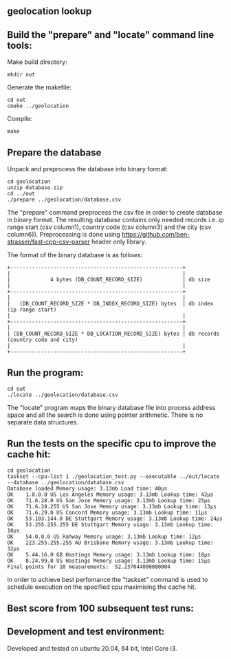 ## geolocation lookup
## Build the "prepare" and "locate" command line tools:
Make build directory:
```
mkdir out
```
Generate the makefile:
```
cd out
cmake ../geolocation
```
Compile:
```
make
```
## Prepare the database
Unpack and preprocess the database into binary format:
```
cd geolocation
unzip database.zip
cd ../out
./prepare ../geolocation/database.csv
```
The "prepare" command preprocess the csv file in order to create database in binary format. The resulting database contains only needed records i.e. ip range start (csv column1), country code (csv column3) and the city (csv column6)). Preprocessing is done using https://github.com/ben-strasser/fast-cpp-csv-parser header only library.

The format of the binary database is as follows:
```
+--------------------------------------------------------+
|                                                        |
|             4 bytes (DB_COUNT_RECORD_SIZE)             | db size
|                                                        |
+--------------------------------------------------------+
|                                                        |
|   (DB_COUNT_RECORD_SIZE * DB_INDEX_RECORD_SIZE) bytes  | db index (ip range start)
|                                                        |
+--------------------------------------------------------+
|                                                        |
| (DB_COUNT_RECORD_SIZE * DB_LOCATION_RECORD_SIZE) bytes | db records (country code and city)
|                                                        |
+--------------------------------------------------------+
```
## Run the program:
```
cd out
./locate ../geolocation/database.csv
```
The "locate" program maps the binary database file into process address space and all the search is done using pointer arithmetic. There is no separate data structures.
## Run the tests on the specific cpu to improve the cache hit:
```
cd geolocation
taskset --cpu-list 1 ./geolocation_test.py --executable ../out/locate --database ../geolocation/database.csv
Database loaded Memory usage: 3.13mb Load time: 40μs
OK    1.0.0.0 US Los Angeles Memory usage: 3.13mb Lookup time: 42μs
OK    71.6.28.0 US San Jose Memory usage: 3.13mb Lookup time: 25μs
OK    71.6.28.255 US San Jose Memory usage: 3.13mb Lookup time: 13μs
OK    71.6.29.0 US Concord Memory usage: 3.13mb Lookup time: 11μs
OK    53.103.144.0 DE Stuttgart Memory usage: 3.13mb Lookup time: 24μs
OK    53.255.255.255 DE Stuttgart Memory usage: 3.13mb Lookup time: 10μs
OK    54.0.0.0 US Rahway Memory usage: 3.13mb Lookup time: 12μs
OK    223.255.255.255 AU Brisbane Memory usage: 3.13mb Lookup time: 32μs
OK    5.44.16.0 GB Hastings Memory usage: 3.13mb Lookup time: 18μs
OK    8.24.99.0 US Hastings Memory usage: 3.13mb Lookup time: 15μs
Final points for 10 measurements:  52.237044000000004
```
In order to achieve best perfomance the "taskset" command is used to schedule execution on the specified cpu maximising the cache hit.
## Best score from 100 subsequent test runs:
## Development and test environment:
Developed and tested on ubuntu 20.04, 64 bit, Intel Core i3.

